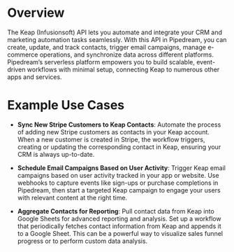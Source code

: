 # Overview

The Keap (Infusionsoft) API lets you automate and integrate your CRM and marketing automation tasks seamlessly. With this API in Pipedream, you can create, update, and track contacts, trigger email campaigns, manage e-commerce operations, and synchronize data across different platforms. Pipedream’s serverless platform empowers you to build scalable, event-driven workflows with minimal setup, connecting Keap to numerous other apps and services.

# Example Use Cases

- **Sync New Stripe Customers to Keap Contacts**: Automate the process of adding new Stripe customers as contacts in your Keap account. When a new customer is created in Stripe, the workflow triggers, creating or updating the corresponding contact in Keap, ensuring your CRM is always up-to-date.

- **Schedule Email Campaigns Based on User Activity**: Trigger Keap email campaigns based on user activity tracked in your app or website. Use webhooks to capture events like sign-ups or purchase completions in Pipedream, then start a targeted Keap campaign to engage your users with relevant content at the right time.

- **Aggregate Contacts for Reporting**: Pull contact data from Keap into Google Sheets for advanced reporting and analysis. Set up a workflow that periodically fetches contact information from Keap and appends it to a Google Sheet. This can be a powerful way to visualize sales funnel progress or to perform custom data analysis.
